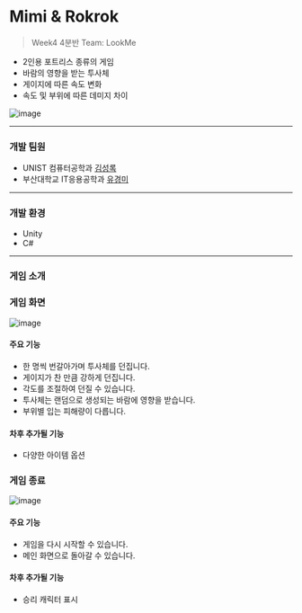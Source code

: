 # Mimi & Rokrok

> Week4 4분반 Team: LookMe


* 2인용 포트리스 종류의 게임
* 바람의 영향을 받는 투사체
* 게이지에 따른 속도 변화
* 속도 및 부위에 따른 데미지 차이

![image](https://github.com/SeongrokKim/madcamp_week4/assets/110150859/3d414822-9ef4-4e9c-9e81-012f07f1d141)



***
### 개발 팀원
* UNIST 컴퓨터공학과 [김성록](https://github.com/SeongrokKim)
* 부산대학교 IT응용공학과 [유경미](https://github.com/YooKyungmi)
***

### 개발 환경
* Unity
* C#
***

### 게임 소개

### 게임 화면

![image](https://github.com/SeongrokKim/madcamp_week4/assets/110150859/476fdf96-b565-4a2d-941e-10d8cead0f43)



#### 주요 기능
* 한 명씩 번갈아가며 투사체를 던집니다.
* 게이지가 찬 만큼 강하게 던집니다.
* 각도를 조절하여 던질 수 있습니다.
* 투사체는 랜덤으로 생성되는 바람에 영향을 받습니다.
* 부위별 입는 피해량이 다릅니다.

#### 차후 추가될 기능
* 다양한 아이템 옵션

### 게임 종료

![image](https://github.com/SeongrokKim/madcamp_week4/assets/110150859/b750a58e-00b3-444b-9d24-4715e275473f)


#### 주요 기능
* 게임을 다시 시작할 수 있습니다.
* 메인 화면으로 돌아갈 수 있습니다.

#### 차후 추가될 기능
* 승리 캐릭터 표시
